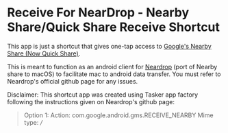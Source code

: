 # Receive For NearDrop - Nearby Share/Quick Share Receive Shortcut

This app is just a shortcut that gives one-tap access to [Google's Nearby Share (Now Quick Share)](https://blog.google/products/android/nearby-share/). 

This is meant to function as an android client for [Neardrop](https://github.com/grishka/NearDrop) (port of Nearby share to macOS) to facilitate mac to android data transfer. You must refer to Neardrop's official github page for any issues. 

Disclaimer: This shortcut app was created using Tasker app factory following the instructions given on Neardrop's github page:
>Option 1:
>Action:
>com.google.android.gms.RECEIVE_NEARBY
>Mime type: */*
